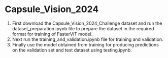# Capsule_Vision_2024

1) First download the Capsule_Vision_2024_Challenge dataset and run the dataset_preparation.ipynb file to prepare the dataset in the required format for training of FasterViT model.
2) Next run the training_and_validation.ipynb file for training and validation.
3) Finally use the model obtained from training for producing predictions on the validation set and test dataset using testing.ipynb.
